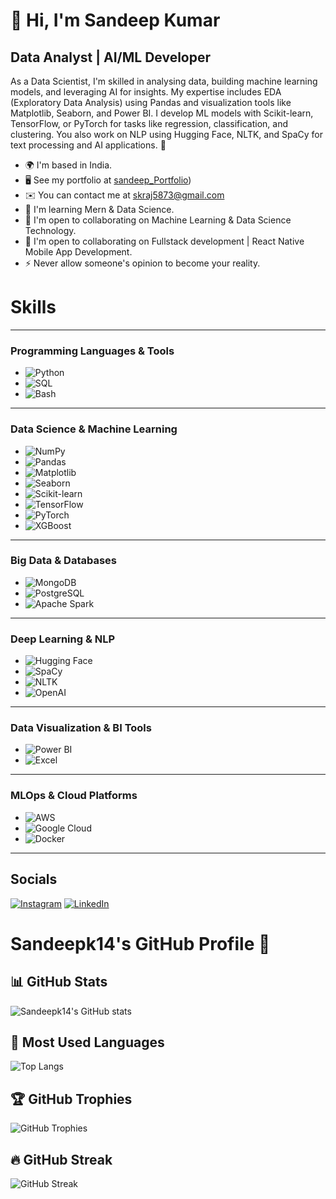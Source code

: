 
#  👋 Hi, I'm Sandeep Kumar

## Data Analyst | AI/ML Developer

As a Data Scientist, I'm skilled in analysing data, building machine learning models, and leveraging AI for insights. My expertise includes EDA (Exploratory Data Analysis) using Pandas and visualization tools like Matplotlib, Seaborn, and Power BI. I develop ML models with Scikit-learn, TensorFlow, or PyTorch for tasks like regression, classification, and clustering. You also work on NLP using Hugging Face, NLTK, and SpaCy for text processing and AI applications. 🚀

- 🌍 I'm based in India.
- 🖥️ See my portfolio at [sandeep_Portfolio](https://teal-daffodil-f80e69.netlify.app/))
- ✉️ You can contact me at [skraj5873@gmail.com](mailto:skraj5873@gmail.com)
- 🧠 I'm learning  Mern & Data Science.
- 🤝 I'm open to collaborating on Machine Learning & Data Science Technology.
- 🤝 I'm open to collaborating on Fullstack development | React Native Mobile App Development.
- ⚡ Never allow someone's opinion to become your reality.

# Skills



---

### **Programming Languages & Tools**  
- ![Python](https://img.shields.io/badge/Python-3776AB?style=for-the-badge&logo=python&logoColor=white)    
- ![SQL](https://img.shields.io/badge/SQL-4479A1?style=for-the-badge&logo=mysql&logoColor=white)  
- ![Bash](https://img.shields.io/badge/Bash-121011?style=for-the-badge&logo=gnubash&logoColor=white)  

---

### **Data Science & Machine Learning**  
- ![NumPy](https://img.shields.io/badge/NumPy-013243?style=for-the-badge&logo=numpy&logoColor=white)  
- ![Pandas](https://img.shields.io/badge/Pandas-150458?style=for-the-badge&logo=pandas&logoColor=white)  
- ![Matplotlib](https://img.shields.io/badge/Matplotlib-11557C?style=for-the-badge&logo=matplotlib&logoColor=white)  
- ![Seaborn](https://img.shields.io/badge/Seaborn-4C8CBF?style=for-the-badge)  
- ![Scikit-learn](https://img.shields.io/badge/Scikit--learn-F7931E?style=for-the-badge&logo=scikitlearn&logoColor=white)  
- ![TensorFlow](https://img.shields.io/badge/TensorFlow-FF6F00?style=for-the-badge&logo=tensorflow&logoColor=white)  
- ![PyTorch](https://img.shields.io/badge/PyTorch-EE4C2C?style=for-the-badge&logo=pytorch&logoColor=white)  
- ![XGBoost](https://img.shields.io/badge/XGBoost-EB5C0C?style=for-the-badge)  

---

### **Big Data & Databases**  
- ![MongoDB](https://img.shields.io/badge/MongoDB-4EA94B?style=for-the-badge&logo=mongodb&logoColor=white)  
- ![PostgreSQL](https://img.shields.io/badge/PostgreSQL-336791?style=for-the-badge&logo=postgresql&logoColor=white)  
- ![Apache Spark](https://img.shields.io/badge/Apache_Spark-E25A1C?style=for-the-badge&logo=apachespark&logoColor=white)  

---

### **Deep Learning & NLP**  
- ![Hugging Face](https://img.shields.io/badge/Huggingface-FCC624?style=for-the-badge&logo=huggingface&logoColor=black)  
- ![SpaCy](https://img.shields.io/badge/SpaCy-09A3D5?style=for-the-badge)  
- ![NLTK](https://img.shields.io/badge/NLTK-003E7E?style=for-the-badge)  
- ![OpenAI](https://img.shields.io/badge/OpenAI-412991?style=for-the-badge&logo=openai&logoColor=white)  

---

### **Data Visualization & BI Tools**  
- ![Power BI](https://img.shields.io/badge/Power_BI-F2C811?style=for-the-badge&logo=powerbi&logoColor=black)  
- ![Excel](https://img.shields.io/badge/Excel-217346?style=for-the-badge&logo=microsoft-excel&logoColor=white)  

---

### **MLOps & Cloud Platforms**  
- ![AWS](https://img.shields.io/badge/AWS-232F3E?style=for-the-badge&logo=amazonaws&logoColor=white)  
- ![Google Cloud](https://img.shields.io/badge/Google_Cloud-4285F4?style=for-the-badge&logo=googlecloud&logoColor=white)  
- ![Docker](https://img.shields.io/badge/Docker-2496ED?style=for-the-badge&logo=docker&logoColor=white)  
 

---




## Socials

<!-- You can add links to your social media profiles here -->
[![Instagram](https://img.shields.io/badge/Instagram-E4405F?style=for-the-badge&logo=instagram&logoColor=white)](https://www.instagram.com/t___h___e__s___a___n___d_ee__p/)
[![LinkedIn](https://img.shields.io/badge/LinkedIn-0077B5?style=for-the-badge&logo=linkedin&logoColor=white)](https://linkedin.com/in/sandeep-kumar-100211235)

# Sandeepk14's GitHub Profile 🚀  

## 📊 GitHub Stats  
![Sandeepk14's GitHub stats](https://github-readme-stats.vercel.app/api?username=Sandeepk14&show_icons=true&theme=radical&count_private=true&hide=prs,issues) 

## 🚀 Most Used Languages  
![Top Langs](https://github-readme-stats.vercel.app/api/top-langs/?username=Sandeepk14&layout=compact&theme=radical&langs_count=8)  

## 🏆 GitHub Trophies  
![GitHub Trophies](https://github-profile-trophy.vercel.app/?username=Sandeepk14&theme=onedark&no-frame=true&margin-w=15)  

## 🔥 GitHub Streak  
![GitHub Streak](https://github-readme-streak-stats.herokuapp.com/?user=Sandeepk14&theme=radical)  


